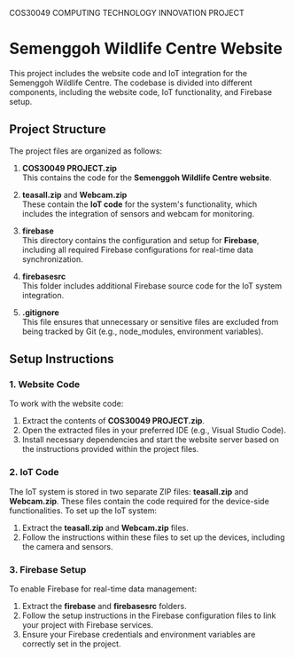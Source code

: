 COS30049 COMPUTING TECHNOLOGY INNOVATION PROJECT

# Semenggoh Wildlife Centre Website

This project includes the website code and IoT integration for the Semenggoh Wildlife Centre. The codebase is divided into different components, including the website code, IoT functionality, and Firebase setup.

## Project Structure

The project files are organized as follows:

1. **COS30049 PROJECT.zip**  
   This contains the code for the **Semenggoh Wildlife Centre website**.

2. **teasall.zip** and **Webcam.zip**  
   These contain the **IoT code** for the system's functionality, which includes the integration of sensors and webcam for monitoring.

3. **firebase**  
   This directory contains the configuration and setup for **Firebase**, including all required Firebase configurations for real-time data synchronization.

4. **firebasesrc**  
   This folder includes additional Firebase source code for the IoT system integration.

5. **.gitignore**  
   This file ensures that unnecessary or sensitive files are excluded from being tracked by Git (e.g., node_modules, environment variables).

## Setup Instructions

### 1. Website Code
To work with the website code:
1. Extract the contents of **COS30049 PROJECT.zip**.
2. Open the extracted files in your preferred IDE (e.g., Visual Studio Code).
3. Install necessary dependencies and start the website server based on the instructions provided within the project files.

### 2. IoT Code
The IoT system is stored in two separate ZIP files: **teasall.zip** and **Webcam.zip**. These files contain the code required for the device-side functionalities. To set up the IoT system:
1. Extract the **teasall.zip** and **Webcam.zip** files.
2. Follow the instructions within these files to set up the devices, including the camera and sensors.

### 3. Firebase Setup
To enable Firebase for real-time data management:
1. Extract the **firebase** and **firebasesrc** folders.
2. Follow the setup instructions in the Firebase configuration files to link your project with Firebase services.
3. Ensure your Firebase credentials and environment variables are correctly set in the project.
